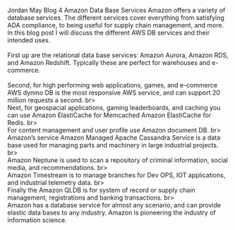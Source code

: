 Jordan May
Blog 4 Amazon Data Base Services
Amazon offers a variety of database services. The different services cover everything from satisfying ADA compliance, to being useful for supply chain management, and more. In this blog post I will discuss the different AWS DB services and their intended uses.<br><br>
First up are the relational data base services: Amazon Aurora, Amazon RDS, and Amazon Redshift. Typically these are perfect for warehouses and e-commerce.<br><br>
Second, for high performing web applications, games,  and e-commerce AWS dynmo DB is the most responsive AWS service, and can support 20 million requests a second. br><br>
Next, for geospacial applications, gaming leaderboards, and caching you can use Amazon ElastiCache for Memcached  Amazon ElastiCache for Redis. br><br>
For content management and user profile use Amazon document DB. br><br>
Amazon’s service Amazon Managed Apache Cassandra Service is a data base used for managing parts and machinery in large industrial projects. br><br>
Amazon Neptune is used to scan a repository of criminal information, social media, and recommendations. br><br>
Amazon Timestream is to manage branches for Dev OPS, IOT applications, and industrial telemetry data. br><br>
Finally the Amazon QLDB is for system of record or supply chain management, registrations and banking transactions. br><br>
Amazon has a database service for almost any scenario, and can provide elastic data bases to any industry. Amazon is pioneering the industry of information science. 

